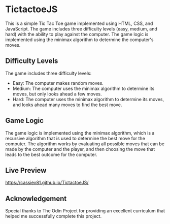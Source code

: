 # TictactoeJS

This is a simple Tic Tac Toe game implemented using HTML, CSS, and JavaScript. The game includes three difficulty levels (easy, medium, and hard) with the ability to play against the computer. The game logic is implemented using the minimax algorithm to determine the computer's moves.

## Difficulty Levels

The game includes three difficulty levels:

  - Easy: The computer makes random moves.
  - Medium: The computer uses the minimax algorithm to determine its moves, but only looks ahead a few moves.
  - Hard: The computer uses the minimax algorithm to determine its moves, and looks ahead many moves to find the best move.

## Game Logic

The game logic is implemented using the minimax algorithm, which is a recursive algorithm that is used to determine the best move for the computer. The algorithm works by evaluating all possible moves that can be made by the computer and the player, and then choosing the move that leads to the best outcome for the computer.

## Live Preview

https://cassiev81.github.io/TictactoeJS/

## Acknowledgement

Special thanks to The Odin Project for providing an excellent curriculum that helped me successfully complete this project.